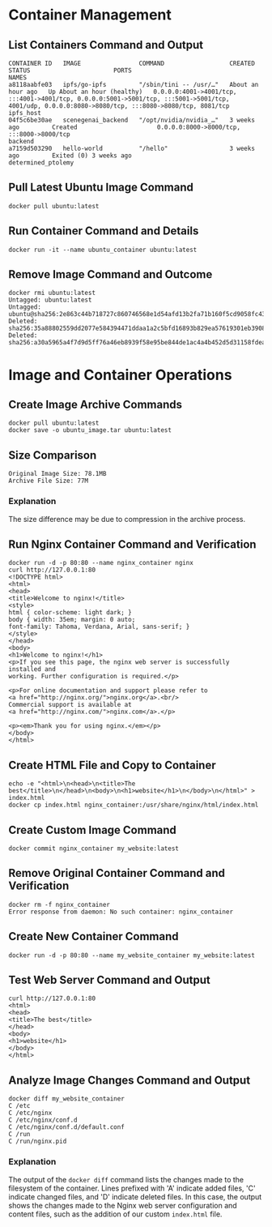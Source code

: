 # Container Management

## List Containers Command and Output
```
CONTAINER ID   IMAGE                COMMAND                  CREATED             STATUS                       PORTS                                                                                                                                                 NAMES
a8118aabfe03   ipfs/go-ipfs         "/sbin/tini -- /usr/…"   About an hour ago   Up About an hour (healthy)   0.0.0.0:4001->4001/tcp, :::4001->4001/tcp, 0.0.0.0:5001->5001/tcp, :::5001->5001/tcp, 4001/udp, 0.0.0.0:8080->8080/tcp, :::8080->8080/tcp, 8081/tcp   ipfs_host
04f5c6be30ae   scenegenai_backend   "/opt/nvidia/nvidia_…"   3 weeks ago         Created                      0.0.0.0:8000->8000/tcp, :::8000->8000/tcp                                                                                                             backend
a7159d503290   hello-world          "/hello"                 3 weeks ago         Exited (0) 3 weeks ago                                                                                                                                                             determined_ptolemy
```

## Pull Latest Ubuntu Image Command
```
docker pull ubuntu:latest
```

## Run Container Command and Details
```
docker run -it --name ubuntu_container ubuntu:latest
```

## Remove Image Command and Outcome
```
docker rmi ubuntu:latest
Untagged: ubuntu:latest
Untagged: ubuntu@sha256:2e863c44b718727c860746568e1d54afd13b2fa71b160f5cd9058fc436217b30
Deleted: sha256:35a88802559dd2077e584394471ddaa1a2c5bfd16893b829ea57619301eb3908
Deleted: sha256:a30a5965a4f7d9d5ff76a46eb8939f58e95be844de1ac4a4b452d5d31158fdea
```

# Image and Container Operations

## Create Image Archive Commands
```
docker pull ubuntu:latest
docker save -o ubuntu_image.tar ubuntu:latest
```

## Size Comparison
```
Original Image Size: 78.1MB
Archive File Size: 77M
```

### Explanation
The size difference may be due to compression in the archive process.
## Run Nginx Container Command and Verification
```
docker run -d -p 80:80 --name nginx_container nginx
curl http://127.0.0.1:80
<!DOCTYPE html>
<html>
<head>
<title>Welcome to nginx!</title>
<style>
html { color-scheme: light dark; }
body { width: 35em; margin: 0 auto;
font-family: Tahoma, Verdana, Arial, sans-serif; }
</style>
</head>
<body>
<h1>Welcome to nginx!</h1>
<p>If you see this page, the nginx web server is successfully installed and
working. Further configuration is required.</p>

<p>For online documentation and support please refer to
<a href="http://nginx.org/">nginx.org</a>.<br/>
Commercial support is available at
<a href="http://nginx.com/">nginx.com</a>.</p>

<p><em>Thank you for using nginx.</em></p>
</body>
</html>
```

## Create HTML File and Copy to Container
```
echo -e "<html>\n<head>\n<title>The best</title>\n</head>\n<body>\n<h1>website</h1>\n</body>\n</html>" > index.html
docker cp index.html nginx_container:/usr/share/nginx/html/index.html
```

## Create Custom Image Command
```
docker commit nginx_container my_website:latest
```

## Remove Original Container Command and Verification
```
docker rm -f nginx_container
Error response from daemon: No such container: nginx_container
```

## Create New Container Command
```
docker run -d -p 80:80 --name my_website_container my_website:latest
```

## Test Web Server Command and Output
```
curl http://127.0.0.1:80
<html>
<head>
<title>The best</title>
</head>
<body>
<h1>website</h1>
</body>
</html>
```

## Analyze Image Changes Command and Output
```
docker diff my_website_container
C /etc
C /etc/nginx
C /etc/nginx/conf.d
C /etc/nginx/conf.d/default.conf
C /run
C /run/nginx.pid
```

### Explanation
The output of the `docker diff` command lists the changes made to the filesystem of the container. Lines prefixed with 'A' indicate added files, 'C' indicate changed files, and 'D' indicate deleted files. In this case, the output shows the changes made to the Nginx web server configuration and content files, such as the addition of our custom `index.html` file.
